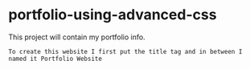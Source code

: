 # portfolio-using-advanced-css
This project will contain my portfolio info.


    To create this website I first put the title tag and in between I named it Portfolio Website